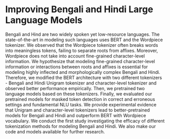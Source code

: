 # Improving Bengali and Hindi Large Language Models
 
Bengali and Hind are two widely spoken yet low-resource languages. The state-of-the-art in modeling such languages uses BERT and the Wordpiece tokenizer. We observed that the Wordpiece tokenizer often breaks words into meaningless tokens, failing to separate roots from affixes. Moreover, Wordpiece does not take into account fine-grained character-level information. We hypothesize that modeling fine-grained character-level information or interactions between roots and affixes is essential for modeling highly inflected and morphologically complex Bengali and Hindi. Therefore, we modified the BERT architecture with two different tokenizers - Bengali and Hindi Unigram tokenizer and character-level tokenizer and observed better performance empirically. Then, we pretrained two language models based on these tokenizers. Finally, we evaluated our pretrained models for masked token detection in correct and erroneous settings and fundamental NLU tasks. We provide experimental evidence that Unigram and character-level tokenizers lead to better-pretrained models for Bengali and Hindi and outperform BERT with Wordpiece vocabulary. We conduct the first study investigating the efficacy of different tokenization methods for modeling Bengali and Hindi. We also make our code and models available for further research.
